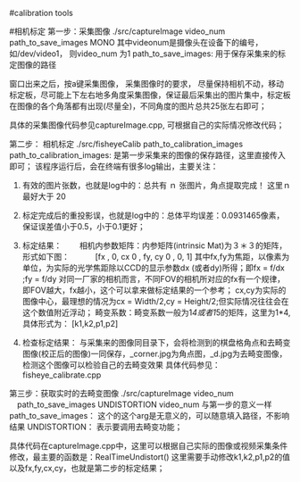 #calibration tools 

#相机标定
第一步：采集图像
./src/captureImage video_num path_to_save_images MONO
其中videonum是摄像头在设备下的编号，如/dev/video1， 则video_num 为1
path_to_save_images: 用于保存采集来的标定图像的路径

窗口出来之后，按a键采集图像， 采集图像时的要求， 尽量保持相机不动，移动标定板，尽可能上下左右地多角度采集图像，保证最后采集出的图片集中，标定板在图像的各个角落都有出现(尽量全)，不同角度的图片总共25张左右即可；

具体的采集图像代码参见captureImage.cpp, 可根据自己的实际情况修改代码；

第二步： 相机标定
./src/fisheyeCalib path_to_calibration_images
path_to_calibration_images: 是第一步采集来的图像的保存路径，这里直接传入即可；
该程序运行后，会在终端有很多log输出，主要关注：
1. 有效的图片张数，也就是log中的：总共有 ｎ 张图片，角点提取完成！ 这里ｎ最好大于 20
2. 标定完成后的重投影误，也就是log中的：总体平均误差：0.0931465像素，保证误差值小于0.5，小于0.1更好；
3. 标定结果：
　　相机内参数矩阵：内参矩阵(intrinsic Mat)为３＊３的矩阵，形式如下图：
　　　[fx , 0,  cx
     0 , fy, cy
     0 , 0,   1]
其中fx,fy为焦距，以像素为单位，为实际的光学焦距除以CCD的显示参数dx (或者dy)所得；即fx = f/dx ;fy = f/dy
对同一厂家的相机而言，不同FOV的相机所对应的fx有一个规律，即FOV越大，fx越小，这个可以拿来做标定结果的一个参考； cx,cy为实际的图像中心，最理想的情况为cx = Width/2,cy = Height/2;但实际情况往往会在这个数值附近浮动；
    畸变系数：畸变系数一般为1*4或者1*5的矩阵，这里为1*4,具体形式为：
    [k1,k2,p1,p2]

4. 检查标定结果：
   与采集来的图像同目录下，会将检测到的棋盘格角点和去畸变图像(校正后的图像)一同保存，_corner.jpg为角点图，_d.jpg为去畸变图像，检测这个图像可以检验自己的去畸变效果
具体代码参见： fisheye_calibrate.cpp

第三步：获取实时的去畸变图像
./src/captureImage video_num 　path_to_save_images UNDISTORTION
video_num 与第一步的意义一样
path_to_save_images： 这个的这个arg是无意义的，可以随意填入路径，不影响结果
UNDISTORTION： 表示要调用去畸变功能；

具体代码在captureImage.cpp中，这里可以根据自己实际的图像或视频采集条件修改，最主要的函数是：RealTimeUndistort()
这里需要手动修改k1,k2,p1,p2的值 以及fx,fy,cx,cy，也就是第二步的标定结果；
    
